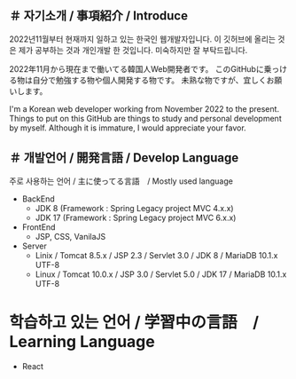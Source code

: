 ＃ 자기소개 / 事項紹介 / Introduce
----
2022년11월부터 현재까지 일하고 있는 한국인 웹개발자입니다.
이 깃허브에 올리는 것은 제가 공부하는 것과 개인개발 한 것입니다.
미숙하지만 잘 부탁드립니다.

2022年11月から現在まで働いてる韓国人Web開発者です。
このGitHubに乗っける物は自分で勉強する物や個人開発する物です。
未熟な物ですが、宜しくお願いします。

I'm a Korean web developer working from November 2022 to the present.
Things to put on this GitHub are things to study and personal development by myself.
Although it is immature, I would appreciate your favor.

＃ 개발언어 / 開発言語 / Develop Language
----
주로 사용하는 언어 / 主に使ってる言語　/ Mostly used language
- BackEnd
  - JDK 8 (Framework : Spring Legacy project MVC 4.x.x)
  - JDK 17 (Framework : Spring Legacy project MVC 6.x.x)
- FrontEnd
  - JSP, CSS, VanilaJS
- Server
  - Linix / Tomcat 8.5.x / JSP 2.3 / Servlet 3.0 / JDK 8 / MariaDB 10.1.x UTF-8
  - Linux / Tomcat 10.0.x / JSP 3.0 / Servlet 5.0 / JDK 17 / MariaDB 10.1.x UTF-8

# 학습하고 있는 언어 / 学習中の言語　/ Learning Language
- React
